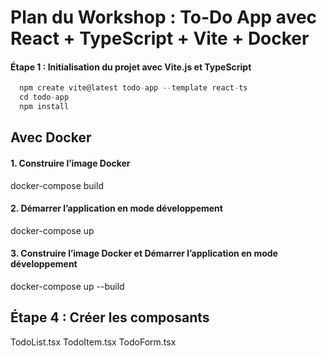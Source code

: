 # Plan du Workshop : To-Do App avec React + TypeScript + Vite + Docker

#### Étape 1 : Initialisation du projet avec Vite.js et TypeScript

```js
  npm create vite@latest todo-app --template react-ts
  cd todo-app
  npm install
```


## Avec Docker
#### 1. Construire l’image Docker
docker-compose build

#### 2. Démarrer l’application en mode développement
docker-compose up

#### 3. Construire l’image Docker et Démarrer l’application en mode développement
docker-compose up --build

## Étape 4 : Créer les composants
  TodoList.tsx
  TodoItem.tsx
  TodoForm.tsx

